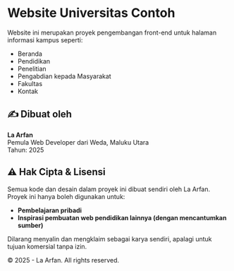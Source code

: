 # Website Universitas Contoh

Website ini merupakan proyek pengembangan front-end untuk halaman informasi kampus seperti:
- Beranda
- Pendidikan
- Penelitian
- Pengabdian kepada Masyarakat
- Fakultas
- Kontak

## ✍️ Dibuat oleh
**La Arfan**  
Pemula Web Developer dari Weda, Maluku Utara  
Tahun: 2025

## ⚠️ Hak Cipta & Lisensi

Semua kode dan desain dalam proyek ini dibuat sendiri oleh La Arfan.  
Proyek ini hanya boleh digunakan untuk:
- **Pembelajaran pribadi**
- **Inspirasi pembuatan web pendidikan lainnya (dengan mencantumkan sumber)**

Dilarang menyalin dan mengklaim sebagai karya sendiri, apalagi untuk tujuan komersial tanpa izin.

© 2025 - La Arfan. All rights reserved.

